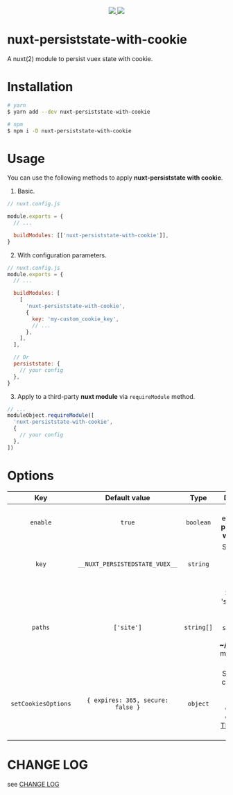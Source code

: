 
<p align="center">
  <a href="https://www.npmjs.org/package/nuxt-persiststate-with-cookie">
    <img src="https://img.shields.io/npm/v/nuxt-persiststate-with-cookie.svg">
  </a>
  <a href="https://npmcharts.com/compare/nuxt-persiststate-with-cookie?minimal=true">
    <img src="https://img.shields.io/npm/dm/nuxt-persiststate-with-cookie.svg">
  </a>
  <br>
</p>


# nuxt-persiststate-with-cookie

A nuxt(2) module to persist vuex state with cookie.

# Installation

```bash
# yarn
$ yarn add --dev nuxt-persiststate-with-cookie

# npm
$ npm i -D nuxt-persiststate-with-cookie
```

# Usage

You can use the following methods to apply **nuxt-persiststate with cookie**.

1. Basic.

```js
// nuxt.config.js

module.exports = {
  // ...

  buildModules: [['nuxt-persiststate-with-cookie']],
}
```

2. With configuration parameters.

```js
// nuxt.config.js
module.exports = {
  // ...

  buildModules: [
    [
      'nuxt-persiststate-with-cookie',
      {
        key: 'my-custom_cookie_key',
        // ...
      },
    ],
  ],

  // Or
  persiststate: {
    // your config
  },
}
```

3. Apply to a third-party **nuxt module** via `requireModule` method.

```js
// ...
moduleObject.requireModule([
  'nuxt-persiststate-with-cookie',
  {
    // your config
  },
])
```

# Options

|   Key   |  Default value    |  Type  |      Description  |
| :------: | :----------: | :--------: |:---------: |
|      `enable`       |              `true`               | `boolean`  |    Whether to  enable **nuxt-persiststate-with-cookie** |
|        `key`        |  `__NUXT_PERSISTEDSTATE_VUEX__`   |  `string`  |     Specifies the key name used when storing the **cookie**.       |
|       `paths`       |            `['site']`             | `string[]` |    Specify the 'state' path to persist. By default, all `states` under the **~/store/site.ts** module will be persisted. |
| `setCookiesOptions` | `{ expires: 365, secure: false }` |  `object`  | Specifies the configuration object for setting the **cookie**. For details, see [The API of js-cookie](https://github.com/js-cookie/js-cookie). |

# CHANGE LOG

see [CHANGE LOG](./CHANGELOG.md)
